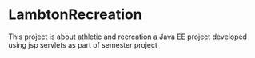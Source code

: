 # LambtonRecreation
This project is about athletic and recreation a Java EE project developed using jsp servlets as part of semester project

